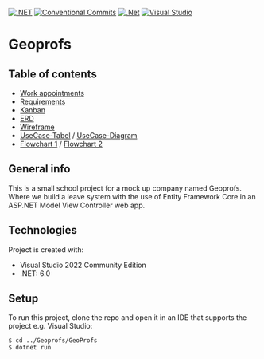 [![.NET](https://github.com/svanka024/Geoprofs/actions/workflows/dotnet.yml/badge.svg)](https://github.com/svanka024/Geoprofs/actions/workflows/dotnet.yml)
[![Conventional Commits](https://img.shields.io/badge/Conventional%20Commits-1.0.0-yellow.svg)](https://conventionalcommits.org)
[![.Net](https://img.shields.io/badge/.NET-6.0-8A2BE2)](https://dotnet.microsoft.com/en-us/download)
[![Visual Studio](https://img.shields.io/badge/Visual%20Studio-2022-8A2BE2)](https://visualstudio.microsoft.com/downloads/)

# Geoprofs

## Table of contents
* [Work appointments](https://docs.google.com/document/d/1MbaaNfLY_A3iA2qHCZ_FRFyOehceJjpxTrFsqTWMa2M/edit)
* [Requirements](https://rocnijmegen2-my.sharepoint.com/:w:/g/personal/rnieuwkoop_roc-nijmegen_nl/EQUPFHEzyrFEtm3gBLbkl4AB_mcOdO5i70jwHWSjbW76jw?e=4%3ANmCSJ7&fromShare=true&at=9&CID=4c8ac643-6fb2-23dd-517a-fee3fb13f5d4)
* [Kanban](https://github.com/users/svanka024/projects/1)
* [ERD](https://lucid.app/lucidchart/66390e2d-e835-4976-aec1-5fb134d58ff5/edit?viewport_loc=178%2C-265%2C1246%2C528%2C0_0&invitationId=inv_5f61c42b-4db0-4e76-9502-bbcfb4e5b9a5)
* [Wireframe](https://app.moqups.com/XzBepT9Cqstx1FUQAdV4HZ0u1v4cZeD7/edit/page/a57f5c842)
* [UseCase-Tabel](https://docs.google.com/document/d/17mm-TG1m98SMSkAAwu6NhHHZBe1f_Sh7VqmdM8vNjzU/edit) / [UseCase-Diagram](https://lucid.app/lucidchart/dfaa9680-2ba7-45cb-b009-e59668d616ce/edit?invitationId=inv_4bf30569-2860-4bf3-93c7-6443247db0ad&page=0_0#)
* [Flowchart 1](https://lucid.app/lucidchart/invitations/accept/inv_eb91375a-dd4b-43bb-bea0-7c5519428f07) / [Flowchart 2](https://lucid.app/lucidchart/invitations/accept/inv_06738968-1787-4569-9b28-ced3ecee9e1e)

## General info
This is a small school project for a mock up company named Geoprofs. Where we build a leave system with the use of Entity Framework Core in an ASP.NET Model View Controller web app. 
 
## Technologies
Project is created with:
* Visual Studio 2022 Community Edition
* .NET: 6.0
	
## Setup
To run this project, clone the repo and open it in an IDE that supports the project e.g. Visual Studio:

```
$ cd ../Geoprofs/GeoProfs
$ dotnet run
```
